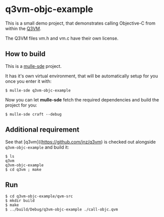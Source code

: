 # q3vm-objc-example

This is a small demo project, that demonstrates calling Objective-C from
within the [Q3VM](https://github.com/jnz/q3vm).

The Q3VM files vm.h and vm.c have their own license.


## How to build

This is a [mulle-sde](https://mulle-sde.github.io/) project.

It has it's own virtual environment, that will be automatically setup for you
once you enter it with:

```
$ mulle-sde q3vm-objc-example
```

Now you can let **mulle-sde** fetch the required dependencies and build the 
project for you:

```
$ mulle-sde craft --debug
```

## Additional requirement

See that [q3vm]((https://github.com/jnz/q3vm) is checked out alongside `q3vm-objc-example` and build it:

```
$ ls
q3vm
q3vm-objc-example
$ cd q3vm ; make
```

## Run

```
$ cd q3vm-objc-example/qvm-src
$ mkdir build
$ make
$ ../build/Debug/q3vm-objc-example ./call-objc.qvm
```

